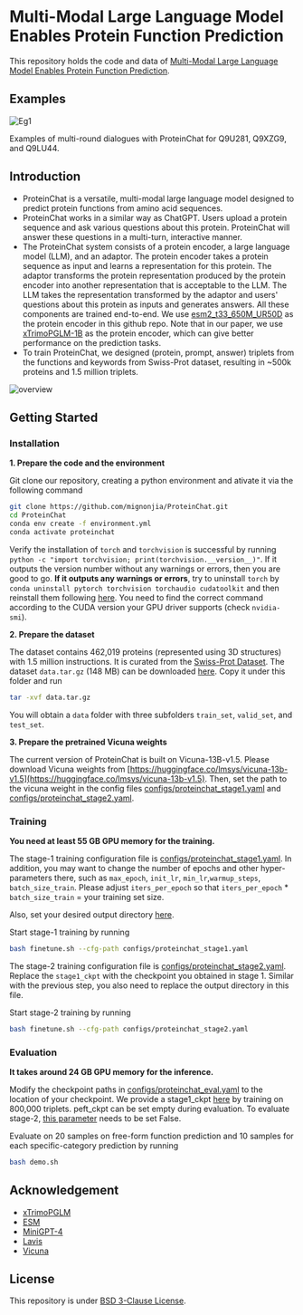 # Multi-Modal Large Language Model Enables Protein Function Prediction

This repository holds the code and data of [Multi-Modal Large Language Model Enables Protein Function Prediction](https://www.biorxiv.org/content/10.1101/2024.08.19.608729v1).


## Examples

![Eg1](fig/example.png) 

Examples of multi-round dialogues with ProteinChat for Q9U281, Q9XZG9, and Q9LU44.

## Introduction
- ProteinChat is a versatile, multi-modal large language model designed to predict protein functions from amino acid sequences.
- ProteinChat works in a similar way as ChatGPT. Users upload a protein sequence and ask various questions about this protein. ProteinChat will answer these questions in a multi-turn, interactive manner. 
- The ProteinChat system consists of a protein encoder, a large language model (LLM), and an adaptor. The protein encoder takes a protein sequence as input and learns a representation for this protein. The adaptor transforms the protein representation produced by the protein encoder into another representation that is acceptable to the LLM. The LLM takes the representation transformed by the adaptor and users' questions about this protein as inputs and generates answers. All these components are trained end-to-end. We use [esm2_t33_650M_UR50D](https://github.com/facebookresearch/esm) as the protein encoder in this github repo. Note that in our paper, we use [xTrimoPGLM-1B](https://arxiv.org/abs/2401.06199) as the protein encoder, which can give better performance on the prediction tasks.
- To train ProteinChat, we designed (protein, prompt, answer) triplets from the functions and keywords from Swiss-Prot dataset, resulting in ~500k proteins and 1.5 million triplets.

![overview](fig/workflow.png)


## Getting Started
### Installation

**1. Prepare the code and the environment**

Git clone our repository, creating a python environment and ativate it via the following command

```bash
git clone https://github.com/mignonjia/ProteinChat.git
cd ProteinChat
conda env create -f environment.yml
conda activate proteinchat
```

Verify the installation of `torch` and `torchvision` is successful by running `python -c "import torchvision; print(torchvision.__version__)"`. If it outputs the version number without any warnings or errors, then you are good to go. __If it outputs any warnings or errors__, try to uninstall `torch` by `conda uninstall pytorch torchvision torchaudio cudatoolkit` and then reinstall them following [here](https://pytorch.org/get-started/previous-versions/#v1121). You need to find the correct command according to the CUDA version your GPU driver supports (check `nvidia-smi`). 

**2. Prepare the dataset**

The dataset contains 462,019 proteins (represented using 3D structures) with 1.5 million instructions. It is curated from the [Swiss-Prot Dataset](https://www.uniprot.org/uniprotkb?query=*&facets=reviewed%3Atrue). 
The dataset `data.tar.gz` (148 MB) can be downloaded [here](https://drive.google.com/file/d/1n5Ant3S5QE0Yx-DznRa3lannFanc1WB7/view?usp=sharing). Copy it under this folder and run 
```bash
tar -xvf data.tar.gz
```
You will obtain a `data` folder with three subfolders `train_set`, `valid_set`, and `test_set`.

**3. Prepare the pretrained Vicuna weights**

The current version of ProteinChat is built on Vicuna-13B-v1.5.
Please download Vicuna weights from [https://huggingface.co/lmsys/vicuna-13b-v1.5](https://huggingface.co/lmsys/vicuna-13b-v1.5).
Then, set the path to the vicuna weight in the config files 
[configs/proteinchat_stage1.yaml](configs/proteinchat_stage1.yaml#L15) and [configs/proteinchat_stage2.yaml](configs/proteinchat_stage2.yaml#L15).


### Training
**You need at least 55 GB GPU memory for the training.** 

The stage-1 training configuration file is [configs/proteinchat_stage1.yaml](configs/proteinchat_stage1.yaml). In addition, you may want to change the number of epochs and other hyper-parameters there, such as `max_epoch`, `init_lr`, `min_lr`,`warmup_steps`, `batch_size_train`. Please adjust `iters_per_epoch` so that `iters_per_epoch` * `batch_size_train` = your training set size. 

Also, set your desired output directory [here](configs/proteinchat_stage1.yaml#52).

Start stage-1 training by running 
```bash
bash finetune.sh --cfg-path configs/proteinchat_stage1.yaml
``` 

The stage-2 training configuration file is [configs/proteinchat_stage2.yaml](configs/proteinchat_stage2.yaml). Replace the `stage1_ckpt` with the checkpoint you obtained in stage 1. Similar with the previous step, you also need to replace the output directory in this file.

Start stage-2 training by running 
```bash
bash finetune.sh --cfg-path configs/proteinchat_stage2.yaml
``` 

### Evaluation

**It takes around 24 GB GPU memory for the inference.**

Modify the checkpoint paths in [configs/proteinchat_eval.yaml](configs/proteinchat_eval.yaml) to the location of your checkpoint.
We provide a stage1_ckpt [here](https://drive.google.com/file/d/1JSNiZft9TFS5jY5M2R_zQreG3ySP2NpA/view?usp=sharing) by training on 800,000 triplets. peft_ckpt can be set empty during evaluation.
To evaluate stage-2, [this parameter](configs/proteinchat_eval.yaml#L6) needs to be set False.

Evaluate on 20 samples on free-form function prediction and 10 samples for each specific-category prediction by running 
```bash
bash demo.sh
``` 


## Acknowledgement

+ [xTrimoPGLM](https://arxiv.org/abs/2401.06199)
+ [ESM](https://github.com/facebookresearch/esm)
+ [MiniGPT-4](https://minigpt-4.github.io/) 
+ [Lavis](https://github.com/salesforce/LAVIS)
+ [Vicuna](https://github.com/lm-sys/FastChat)


## License
This repository is under [BSD 3-Clause License](LICENSE.md).
